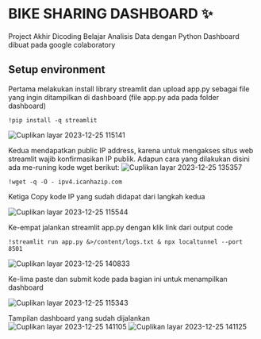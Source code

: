 # BIKE SHARING DASHBOARD ✨

Project Akhir Dicoding Belajar Analisis Data dengan Python
Dashboard dibuat pada google colaboratory
## Setup environment
Pertama melakukan install library streamlit dan upload app.py sebagai file yang ingin ditampilkan di dashboard (file app.py ada pada folder dashboard)
```
!pip install -q streamlit
```
![Cuplikan layar 2023-12-25 115141](https://github.com/Maulana825/Proyek/assets/126551424/fcdc8fe4-7caf-4057-8545-72374646a9ce)

Kedua mendapatkan public IP address, karena untuk mengakses situs web streamlit wajib konfirmasikan IP publik. Adapun cara yang dilakukan disini ada me-runing kode wget berikut:
![Cuplikan layar 2023-12-25 135357](https://github.com/Maulana825/Proyek/assets/126551424/b7ba4392-d6b5-4cdc-a626-6a086056e44b)

``
!wget -q -O - ipv4.icanhazip.com
``

Ketiga Copy kode IP yang sudah didapat dari langkah kedua

![Cuplikan layar 2023-12-25 115544](https://github.com/Maulana825/Proyek/assets/126551424/6c7d40b1-0170-4e76-aa9b-e6af2c17fe9a)

Ke-empat jalankan streamlit app.py dengan klik link dari output code

``
!streamlit run app.py &>/content/logs.txt & npx localtunnel --port 8501 
``

![Cuplikan layar 2023-12-25 140833](https://github.com/Maulana825/Proyek/assets/126551424/2c9e29fe-f167-4859-bade-d4e40b46df30)

Ke-lima paste dan submit kode pada bagian ini untuk menampilkan dashboard

![Cuplikan layar 2023-12-25 115343](https://github.com/Maulana825/Proyek/assets/126551424/57c014f6-52d0-43a5-a4d6-525959bdba53)

Tampilan dashboard yang sudah dijalankan
![Cuplikan layar 2023-12-25 141105](https://github.com/Maulana825/Proyek/assets/126551424/e6d80f53-ee36-4554-a631-995825145786)
![Cuplikan layar 2023-12-25 141125](https://github.com/Maulana825/Proyek/assets/126551424/2176a3e8-7e1a-4873-8916-9c22a70e23da)
